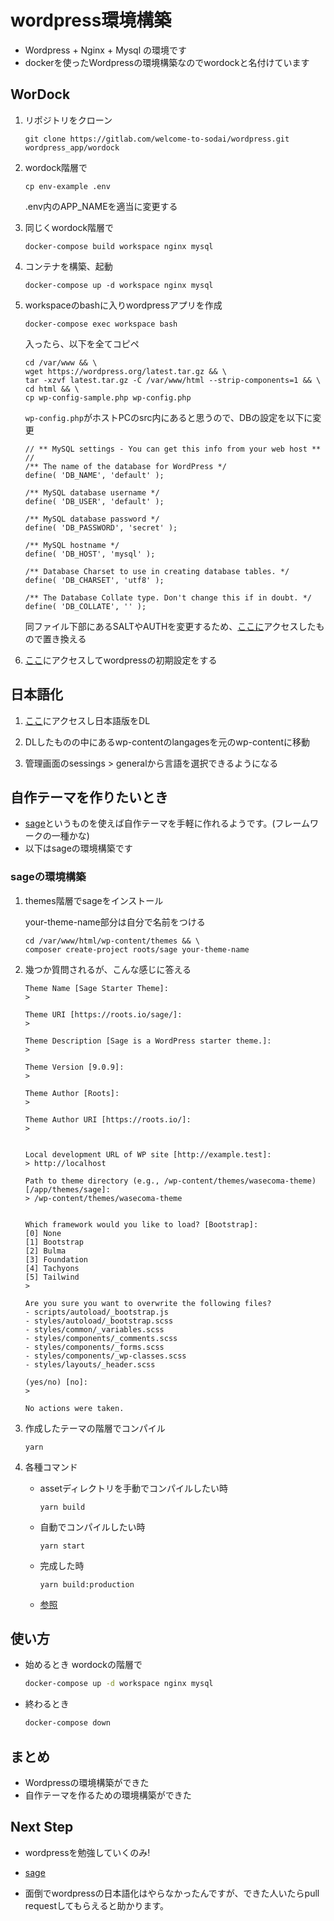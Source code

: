 # wordpress環境構築

- Wordpress + Nginx + Mysql の環境です
- dockerを使ったWordpressの環境構築なのでwordockと名付けています



## WorDock

1. リポジトリをクローン

   ```
   git clone https://gitlab.com/welcome-to-sodai/wordpress.git wordpress_app/wordock
   ```

2. wordock階層で

   ```
   cp env-example .env
   ```
   .env内のAPP_NAMEを適当に変更する

3. 同じくwordock階層で

   ```
   docker-compose build workspace nginx mysql
   ```

4. コンテナを構築、起動

   ```
   docker-compose up -d workspace nginx mysql
   ```

5. workspaceのbashに入りwordpressアプリを作成

   `docker-compose exec workspace bash`

   入ったら、以下を全てコピペ

   ```
   cd /var/www && \
   wget https://wordpress.org/latest.tar.gz && \
   tar -xzvf latest.tar.gz -C /var/www/html --strip-components=1 && \
   cd html && \
   cp wp-config-sample.php wp-config.php
   ```

   `wp-config.php`がホストPCのsrc内にあると思うので、DBの設定を以下に変更

   ```
   // ** MySQL settings - You can get this info from your web host ** //
   /** The name of the database for WordPress */
   define( 'DB_NAME', 'default' );
   
   /** MySQL database username */
   define( 'DB_USER', 'default' );
   
   /** MySQL database password */
   define( 'DB_PASSWORD', 'secret' );
   
   /** MySQL hostname */
   define( 'DB_HOST', 'mysql' );
   
   /** Database Charset to use in creating database tables. */
   define( 'DB_CHARSET', 'utf8' );
   
   /** The Database Collate type. Don't change this if in doubt. */
   define( 'DB_COLLATE', '' );
   ```

   同ファイル下部にあるSALTやAUTHを変更するため、[ここに](https://api.wordpress.org/secret-key/1.1/salt/)アクセスしたもので置き換える

6. [ここ](http://localhost/wp-admin/install.php)にアクセスしてwordpressの初期設定をする

## 日本語化

1. [ここ](https://ja.wordpress.org/download/)にアクセスし日本語版をDL

2. DLしたものの中にあるwp-contentのlangagesを元のwp-contentに移動

3. 管理画面のsessings > generalから言語を選択できるようになる

## 自作テーマを作りたいとき

- [sage](https://roots.io/sage/)というものを使えば自作テーマを手軽に作れるようです。(フレームワークの一種かな)
- 以下はsageの環境構築です

### sageの環境構築

1. themes階層でsageをインストール

   your-theme-name部分は自分で名前をつける

   ```
   cd /var/www/html/wp-content/themes && \
   composer create-project roots/sage your-theme-name
   ```

2. 幾つか質問されるが、こんな感じに答える

   ```
   Theme Name [Sage Starter Theme]:
   > 

   Theme URI [https://roots.io/sage/]:
   > 

   Theme Description [Sage is a WordPress starter theme.]:
   > 

   Theme Version [9.0.9]:
   > 

   Theme Author [Roots]:
   > 

   Theme Author URI [https://roots.io/]:
   > 


   Local development URL of WP site [http://example.test]:
   > http://localhost 

   Path to theme directory (e.g., /wp-content/themes/wasecoma-theme) [/app/themes/sage]:
   > /wp-content/themes/wasecoma-theme


   Which framework would you like to load? [Bootstrap]:
   [0] None
   [1] Bootstrap
   [2] Bulma
   [3] Foundation
   [4] Tachyons
   [5] Tailwind
   > 

   Are you sure you want to overwrite the following files?
   - scripts/autoload/_bootstrap.js
   - styles/autoload/_bootstrap.scss
   - styles/common/_variables.scss
   - styles/components/_comments.scss
   - styles/components/_forms.scss
   - styles/components/_wp-classes.scss
   - styles/layouts/_header.scss

   (yes/no) [no]:
   > 

   No actions were taken.
   ```

3. 作成したテーマの階層でコンパイル

   `yarn`

4. 各種コマンド
   
   - assetディレクトリを手動でコンパイルしたい時

      `yarn build`

   - 自動でコンパイルしたい時

      `yarn start`

   - 完成した時

      `yarn build:production`

   - [参照](https://roots.io/docs/sage/9.x/compiling-assets/#available-build-commands)



## 使い方

- 始めるとき wordockの階層で
   ```bash
   docker-compose up -d workspace nginx mysql
   ```
- 終わるとき
   ```bash
   docker-compose down
   ```

## まとめ

- Wordpressの環境構築ができた
- 自作テーマを作るための環境構築ができた

## Next Step

- wordpressを勉強していくのみ!

- [sage](https://roots.io/docs/sage/9.x/installation/#browsersync-configuration)

- 面倒でwordpressの日本語化はやらなかったんですが、できた人いたらpull requestしてもらえると助かります。

  

   